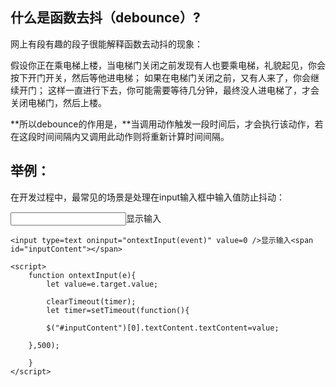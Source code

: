 ## 什么是函数去抖（debounce）?

网上有段有趣的段子很能解释函数去动抖的现象：

假设你正在乘电梯上楼，当电梯门关闭之前发现有人也要乘电梯，礼貌起见，你会按下开门开关，然后等他进电梯； 如果在电梯门关闭之前，又有人来了，你会继续开门； 这样一直进行下去，你可能需要等待几分钟，最终没人进电梯了，才会关闭电梯门，然后上楼。

**所以debounce的作用是，**当调用动作触发一段时间后，才会执行该动作，若在这段时间间隔内又调用此动作则将重新计算时间间隔。

## 举例：
在开发过程中，最常见的场景是处理在input输入框中输入值防止抖动：

<input type="text" >显示输入<span id="inputContent"></span>

	<input type=text oninput="ontextInput(event)" value=0 />显示输入<span id="inputContent"></span>

    <script>
		function ontextInput(e){
			let value=e.target.value;
			
			clearTimeout(timer);
			let timer=setTimeout(function(){

			$("#inputContent")[0].textContent.textContent=value;

		},500);
	
		}
	</script>